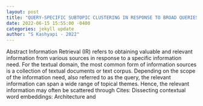 ```yaml
--- 
layout: post 
title: "QUERY-SPECIFIC SUBTOPIC CLUSTERING IN RESPONSE TO BROAD QUERIES" 
date: 2022-06-15 15:55:00 -0400 
categories: jekyll update 
author: "S Kashyapi - 2022" 
--- 
```

Abstract Information Retrieval (IR) refers to obtaining valuable and relevant information from various sources in response to a specific information need. For the textual domain, the most common form of information sources is a collection of textual documents or text corpus. Depending on the scope of the information need, also referred to as the query, the relevant information can span a wide range of topical themes. Hence, the relevant information may often be scattered through Cites: Dissecting contextual word embeddings: Architecture and